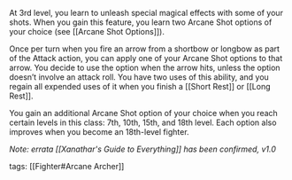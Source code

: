At 3rd level, you learn to unleash special magical effects with some of your shots. When you gain this feature, you learn two Arcane Shot options of your choice (see [[Arcane Shot Options]]).

Once per turn when you fire an arrow from a shortbow or longbow as part of the Attack action, you can apply one of your Arcane Shot options to that arrow. You decide to use the option when the arrow hits, unless the option doesn’t involve an attack roll. You have two uses of this ability, and you regain all expended uses of it when you finish a [[Short Rest]] or [[Long Rest]].

You gain an additional Arcane Shot option of your choice when you reach certain levels in this class: 7th, 10th, 15th, and 18th level. Each option also improves when you become an 18th-level fighter.

*Note: errata [[Xanathar's Guide to Everything]] has been confirmed, v1.0*

tags: [[Fighter#Arcane Archer]]